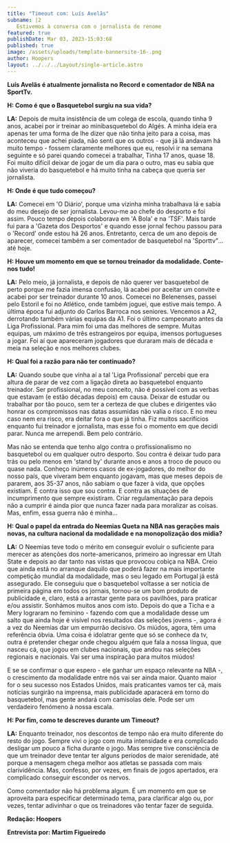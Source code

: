 ```yaml
---
title: "Timeout com: Luís Avelãs"
subname: |2
   Estivemos à conversa com o jornalista de renome
featured: true
publishDate: Mar 03, 2023-15:03:68
published: true
image: /assets/uploads/template-bannersite-16-.png
author: Hoopers
layout: ../../../Layout/single-article.astro
---
```

<!--StartFragment-->

**Luís Avelãs é atualmente jornalista no Record e comentador de NBA na SportTv.** 



**H: Como é que o Basquetebol surgiu na sua vida?** 

**LA:** Depois de muita insistência de um colega de escola, quando tinha 9 anos, acabei por ir treinar ao minibasquetebol do Algés. A minha ideia era apenas ter uma forma de lhe dizer que não tinha jeito para a coisa, mas aconteceu que achei piada, não senti que os outros - que já lá andavam há muito tempo - fossem claramente melhores que eu, resolvi ir na semana seguinte e só parei quando comecei a trabalhar, Tinha 17 anos, quase 18. Foi muito difícil deixar de jogar de um dia para o outro, mas eu sabia que não viveria do basquetebol e há muito tinha na cabeça que queria ser jornalista.



**H: Onde é que tudo começou?**

**LA:** Comecei em 'O Diário', porque uma vizinha minha trabalhava lá e sabia do meu desejo de ser jornalista. Levou-me ao chefe do desporto e foi assim. Pouco tempo depois colaborava em 'A Bola' e na 'TSF'. Mais tarde fui para a 'Gazeta dos Desportos' e quando esse jornal fechou passou para o 'Record' onde estou há 26 anos. Entretanto, cerca de um ano depois de aparecer, comecei também a ser comentador de basquetebol na 'Sporttv"... até hoje.



**H: Houve um momento em que se tornou treinador da modalidade. Conte-nos tudo!**

**LA:** Pelo meio, já jornalista, e depois de não querer ver basquetebol de perto porque me fazia imensa confusão, lá acabei por aceitar um convite e acabei por ser treinador durante 10 anos. Comecei no Belenenses, passei pelo Estoril e foi no Atlético, onde também joguei, que estive mais tempo. A última época fui adjunto do Carlos Barroca nos seniores. Vencemos a A2, derrotando também várias equipas da A1. Foi o último campeonato antes da Liga Profissional. Para mim foi uma das melhores de sempre. Muitas equipas, um máximo de três estrangeiros por equipa, imensos portugueses a jogar. Foi aí que apareceram jogadores que duraram mais de década e meia na seleção e nos melhores clubes.



**H: Qual foi a razão para não ter continuado?** 

**LA:** Quando soube que vinha aí a tal 'Liga Profissional' percebi que era altura de parar de vez com a ligação direta ao basquetebol enquanto treinador. Ser profissional, no meu conceito, não é possível com as verbas que estavam (e estão décadas depois) em causa. Deixar de estudar ou trabalhar por tão pouco, sem ter a certeza de que clubes e dirigentes vão honrar os compromissos nas datas assumidas não valia o risco. E no meu caso nem era risco, era deitar fora o que já tinha. Fiz muitos sacrifícios enquanto fui treinador e jornalista, mas esse foi o momento em que decidi parar. Nunca me arrependi. Bem pelo contrário.

Mas não se entenda que tenho algo contra o profissionalismo no basquetebol ou em qualquer outro desporto. Sou contra é deixar tudo para trás ou pelo menos em 'stand by' durante anos e anos a troco de pouco ou quase nada. Conheço inúmeros casos de ex-jogadores, do melhor do nosso país, que viveram bem enquanto jogavam, mas que meses depois de pararem, aos 35-37 anos, não sabiam o que fazer à vida, que opções existiam. É contra isso que sou contra. E contra as situações de incumprimento que sempre existiram. Criar regulamentação para depois não a cumprir é ainda pior que nunca fazer nada para moralizar as coisas. Mas, enfim, essa guerra não é minha…



**H: Qual o papel da entrada do Neemias Queta na NBA nas gerações mais novas, na cultura nacional da modalidade e na monopolização dos midia?**

**LA:** O Neemias teve todo o mérito em conseguir evoluir o suficiente para merecer as atenções dos norte-americanos, primeiro ao ingressar em Utah State e depois ao dar tanto nas vistas que provocou cobiça na NBA. Creio que ainda está no arranque daquilo que poderá fazer na mais importante competição mundial da modalidade, mas o seu legado em Portugal já está assegurado. Ele conseguiu que o basquetebol voltasse a ser notícia de primeira página em todos os jornais, tornou-se um bom produto de publicidade e, claro, está a arrastar gente para os pavilhões, para praticar e/ou assistir. Sonhámos muitos anos com isto. Depois do que a Ticha e a Mery lograram no feminino - fazendo com que a modalidade desse um salto que ainda hoje é visível nos resultados das seleções jovens -, agora é a vez do Neemias dar um empurrão decisivo. Os miúdos, agora, têm uma referência óbvia. Uma coisa é idolatrar gente que só se conhece da tv, outra é pretender chegar onde chegou alguém que fala a nossa língua, que nasceu cá, que jogou em clubes nacionais, que andou nas seleções regionais e nacionais. Vai ser uma inspiração para muitos miúdos!

E se se confirmar o que espero - ele ganhar um espaço relevante na NBA -, o crescimento da modalidade entre nós vai ser ainda maior. Quanto maior for o seu sucesso nos Estados Unidos, mais praticantes vamos ter cá, mais notícias surgirão na imprensa, mais publicidade aparacerá em torno do basquetebol, mas gente andará com camisolas dele. Pode ser um verdadeiro fenómeno à nossa escala.



**H: Por fim, como te descreves durante um Timeout?**

**LA:** Enquanto treinador, nos descontos de tempo não era muito diferente do resto do jogo. Sempre vivi o jogo com muita intensidade e era complicado desligar um pouco a ficha durante o jogo. Mas sempre tive consciência de que um treinador deve tentar ter alguns períodos de maior serenidade, até porque a mensagem chega melhor aos atletas se passada com mais clarividência. Mas, confesso, por vezes, em finais de jogos apertados, era complicado conseguir esconder os nervos. 

Como comentador não há problema algum. É um momento em que se aproveita para especificar determinado tema, para clarificar algo ou, por vezes, tentar adivinhar o que os treinadores vão tentar fazer de seguida.



**Redação: Hoopers**

**Entrevista por: Martim Figueiredo** 



<!--EndFragment-->